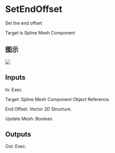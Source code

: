 # SetEndOffset

Set the end offset

Target is Spline Mesh Component

## 图示

![]($-20221218-21015566.png)

## Inputs

In: Exec.

Target: Spline Mesh Component Object Reference.

End Offset: Vector 2D Structure.

Update Mesh: Boolean.  

## Outputs

Out: Exec.

